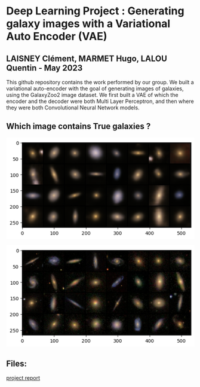 #  Deep Learning Project : Generating galaxy images with a Variational Auto Encoder (VAE)

## LAISNEY Clément, MARMET Hugo, LALOU Quentin - May 2023

This github repository contains the work performed by our group. We built a variational auto-encoder with the goal of generating images of galaxies, using the GalaxyZoo2 image dataset. We first built a VAE of which the encoder and the decoder were both Multi Layer Perceptron, and then where they were both Convolutional Neural Network models.

## Which image contains True galaxies ?
![](images/images_result.png)

![](images/true_galaxies.png)

## Files:
[project report](project_report_DL.pdf)
